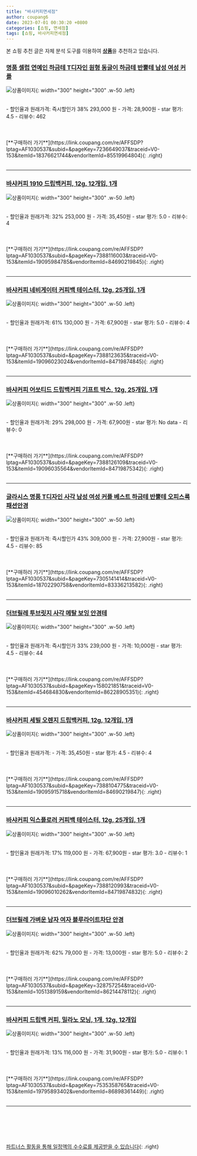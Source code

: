 ```yaml
---
title: "바샤커피면세점"
author: coupang6
date: 2023-07-01 00:30:20 +0800
categories: [쇼핑, 면세점]
tags: [쇼핑, 바샤커피면세점]
---
```


본 쇼핑 추천 글은 자체 분석 도구를 이용하여 [**상품**](https://link.coupang.com/a/bao1ui)을 추천하고 있습니다.

### [명품 셀럽 연예인 하금테 T디자인 원형 동글이 하금테 반뿔테 남성 여성 커플](https://link.coupang.com/re/AFFSDP?lptag=AF1030537&subid=&pageKey=7236649037&traceid=V0-153&itemId=18376621744&vendorItemId=85519964804)

![상품이미지](https://thumbnail7.coupangcdn.com/thumbnails/remote/230x230ex/image/vendor_inventory/79d6/eae4c281df8535abfa6aab2cf0ae99e238d61ef9d92584fce72cf9201428.jpg){: width="300" height="300" .w-50 .left}


<br>
- 할인율과 원래가격: 즉시할인가 38%  293,000   원
- 가격: 28,900원
- star 평가: 4.5
- 리뷰수: 462
<br>
<br>
<br>
<br>
[**구매하러 가기**](https://link.coupang.com/re/AFFSDP?lptag=AF1030537&subid=&pageKey=7236649037&traceid=V0-153&itemId=18376621744&vendorItemId=85519964804){: .right}
<br>
<br>

---

### [바샤커피 1910 드립백커피, 12g, 12개입, 1개](https://link.coupang.com/re/AFFSDP?lptag=AF1030537&subid=&pageKey=7388116003&traceid=V0-153&itemId=19095984785&vendorItemId=84690219845)

![상품이미지](https://thumbnail10.coupangcdn.com/thumbnails/remote/230x230ex/image/retail/images/2023/01/13/18/8/361f050c-19f7-4aca-b788-295bb0b897f8.jpg){: width="300" height="300" .w-50 .left}


<br>
- 할인율과 원래가격: 32%  253,000   원
- 가격: 35,450원
- star 평가: 5.0
- 리뷰수: 4
<br>
<br>
<br>
<br>
[**구매하러 가기**](https://link.coupang.com/re/AFFSDP?lptag=AF1030537&subid=&pageKey=7388116003&traceid=V0-153&itemId=19095984785&vendorItemId=84690219845){: .right}
<br>
<br>

---

### [바샤커피 네비게이터 커피백 테이스터, 12g, 25개입, 1개](https://link.coupang.com/re/AFFSDP?lptag=AF1030537&subid=&pageKey=7388123635&traceid=V0-153&itemId=19096023024&vendorItemId=84719874845)

![상품이미지](https://thumbnail10.coupangcdn.com/thumbnails/remote/230x230ex/image/retail/images/2023/01/16/13/3/b46d8942-fdb1-47eb-886d-fef6c2029c42.jpg){: width="300" height="300" .w-50 .left}


<br>
- 할인율과 원래가격: 61%  130,000   원
- 가격: 67,900원
- star 평가: 5.0
- 리뷰수: 4
<br>
<br>
<br>
<br>
[**구매하러 가기**](https://link.coupang.com/re/AFFSDP?lptag=AF1030537&subid=&pageKey=7388123635&traceid=V0-153&itemId=19096023024&vendorItemId=84719874845){: .right}
<br>
<br>

---

### [바샤커피 어쏘티드 드립백커피 기프트 박스, 12g, 25개입, 1개](https://link.coupang.com/re/AFFSDP?lptag=AF1030537&subid=&pageKey=7388126109&traceid=V0-153&itemId=19096035564&vendorItemId=84719875342)

![상품이미지](https://thumbnail9.coupangcdn.com/thumbnails/remote/230x230ex/image/retail/images/2023/01/16/12/9/71a6432e-983f-4277-8a51-f05fa7999181.jpg){: width="300" height="300" .w-50 .left}


<br>
- 할인율과 원래가격: 29%  298,000   원
- 가격: 67,900원
- star 평가: No data
- 리뷰수: 0
<br>
<br>
<br>
<br>
[**구매하러 가기**](https://link.coupang.com/re/AFFSDP?lptag=AF1030537&subid=&pageKey=7388126109&traceid=V0-153&itemId=19096035564&vendorItemId=84719875342){: .right}
<br>
<br>

---

### [글라시스 명품 T디자인 사각 남성 여성 커플 베스트 하금테 반뿔테 오피스룩 패션안경](https://link.coupang.com/re/AFFSDP?lptag=AF1030537&subid=&pageKey=7305141414&traceid=V0-153&itemId=18702290758&vendorItemId=83336213582)

![상품이미지](https://thumbnail7.coupangcdn.com/thumbnails/remote/230x230ex/image/vendor_inventory/056f/6a996fdd5eceaff9e2f2f79fd456daaeb3262902158df0f0d862435609c3.jpeg){: width="300" height="300" .w-50 .left}


<br>
- 할인율과 원래가격: 즉시할인가 43%  309,000   원
- 가격: 27,900원
- star 평가: 4.5
- 리뷰수: 85
<br>
<br>
<br>
<br>
[**구매하러 가기**](https://link.coupang.com/re/AFFSDP?lptag=AF1030537&subid=&pageKey=7305141414&traceid=V0-153&itemId=18702290758&vendorItemId=83336213582){: .right}
<br>
<br>

---

### [더브릴레 투브릿지 사각 메탈 보잉 안경테](https://link.coupang.com/re/AFFSDP?lptag=AF1030537&subid=&pageKey=158021851&traceid=V0-153&itemId=454684830&vendorItemId=86228905351)

![상품이미지](https://thumbnail8.coupangcdn.com/thumbnails/remote/230x230ex/image/rs_quotation_api/tdbhgkhd/d2ae9b453483431995d2dcba7d06f90f.jpg){: width="300" height="300" .w-50 .left}


<br>
- 할인율과 원래가격: 즉시할인가 33%  239,000   원
- 가격: 10,000원
- star 평가: 4.5
- 리뷰수: 44
<br>
<br>
<br>
<br>
[**구매하러 가기**](https://link.coupang.com/re/AFFSDP?lptag=AF1030537&subid=&pageKey=158021851&traceid=V0-153&itemId=454684830&vendorItemId=86228905351){: .right}
<br>
<br>

---

### [바샤커피 세빌 오렌지 드립백커피, 12g, 12개입, 1개](https://link.coupang.com/re/AFFSDP?lptag=AF1030537&subid=&pageKey=7388104775&traceid=V0-153&itemId=19095915718&vendorItemId=84690219847)

![상품이미지](https://thumbnail7.coupangcdn.com/thumbnails/remote/230x230ex/image/retail/images/2023/01/13/18/0/bebf79cd-6cc4-4f99-a98c-59ea5ed93ba6.jpg){: width="300" height="300" .w-50 .left}


<br>
- 할인율과 원래가격: 
- 가격: 35,450원
- star 평가: 4.5
- 리뷰수: 4
<br>
<br>
<br>
<br>
[**구매하러 가기**](https://link.coupang.com/re/AFFSDP?lptag=AF1030537&subid=&pageKey=7388104775&traceid=V0-153&itemId=19095915718&vendorItemId=84690219847){: .right}
<br>
<br>

---

### [바샤커피 익스플로러 커피백 테이스터, 12g, 25개입, 1개](https://link.coupang.com/re/AFFSDP?lptag=AF1030537&subid=&pageKey=7388120993&traceid=V0-153&itemId=19096010262&vendorItemId=84719874832)

![상품이미지](https://thumbnail9.coupangcdn.com/thumbnails/remote/230x230ex/image/retail/images/2023/01/16/12/5/30e9da34-125e-4967-9eea-4810087d24db.jpg){: width="300" height="300" .w-50 .left}


<br>
- 할인율과 원래가격: 17%  119,000   원
- 가격: 67,900원
- star 평가: 3.0
- 리뷰수: 1
<br>
<br>
<br>
<br>
[**구매하러 가기**](https://link.coupang.com/re/AFFSDP?lptag=AF1030537&subid=&pageKey=7388120993&traceid=V0-153&itemId=19096010262&vendorItemId=84719874832){: .right}
<br>
<br>

---

### [더브릴레 가벼운 남자 여자 블루라이트차단 안경](https://link.coupang.com/re/AFFSDP?lptag=AF1030537&subid=&pageKey=328757254&traceid=V0-153&itemId=1051389159&vendorItemId=86214478112)

![상품이미지](https://thumbnail8.coupangcdn.com/thumbnails/remote/230x230ex/image/retail/images/2023/06/08/11/8/ed9cabca-2908-4819-93ac-7c5cdcede5e8.jpg){: width="300" height="300" .w-50 .left}


<br>
- 할인율과 원래가격: 62%  79,000   원
- 가격: 13,000원
- star 평가: 5.0
- 리뷰수: 2
<br>
<br>
<br>
<br>
[**구매하러 가기**](https://link.coupang.com/re/AFFSDP?lptag=AF1030537&subid=&pageKey=328757254&traceid=V0-153&itemId=1051389159&vendorItemId=86214478112){: .right}
<br>
<br>

---

### [바샤커피 드립백 커피, 밀라노 모닝, 1개, 12g, 12개입](https://link.coupang.com/re/AFFSDP?lptag=AF1030537&subid=&pageKey=7535358765&traceid=V0-153&itemId=19795893402&vendorItemId=86898361449)

![상품이미지](https://thumbnail8.coupangcdn.com/thumbnails/remote/230x230ex/image/vendor_inventory/55b8/dc0b75bc539ce12c76d41d9ff7e4e8617775c87206d4910d0e79318a8801.png){: width="300" height="300" .w-50 .left}


<br>
- 할인율과 원래가격: 13%  116,000   원
- 가격: 31,900원
- star 평가: 5.0
- 리뷰수: 1
<br>
<br>
<br>
<br>
[**구매하러 가기**](https://link.coupang.com/re/AFFSDP?lptag=AF1030537&subid=&pageKey=7535358765&traceid=V0-153&itemId=19795893402&vendorItemId=86898361449){: .right}
<br>
<br>

---
<br><br><br><br><br> [파트너스 활동을 통해 일정액의 수수료를 제공받을 수 있습니다](https://link.coupang.com/a/bao1ui){: .right}